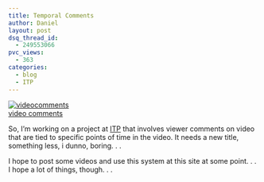 ```yaml
---
title: Temporal Comments
author: Daniel
layout: post
dsq_thread_id:
  - 249553066
pvc_views:
  - 363
categories:
  - blog
  - ITP
---
```

<p><a href="http://shiffman.net/itp/omds/videocomments/"><img src = "http://shiffman.net/itp/omds/sample.jpg" alt="videocomments"/></a><br />
<a href="http://shiffman.net/itp/omds/videocomments">video comments</a></p>
<p>So, I&#8217;m working on a project at <a href="http://itp.nyu.edu/">ITP</a> that involves viewer comments on video that are tied to specific points of time in the video.   It needs a new title, something less, i dunno, boring. . .   </p>
<p>I hope to post some videos and use this system at this site at some point. . .  I hope a lot of things, though. . .</p>
